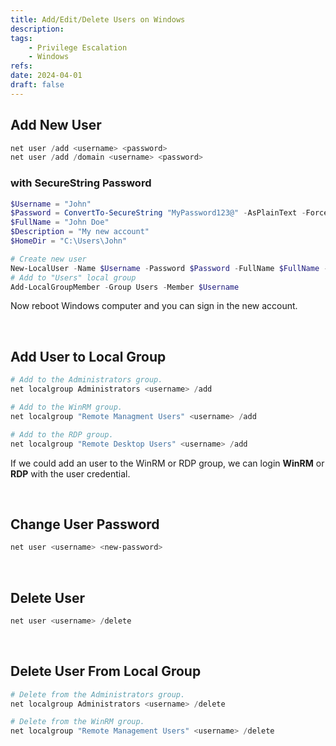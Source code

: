 ```yaml
---
title: Add/Edit/Delete Users on Windows
description: 
tags:
    - Privilege Escalation
    - Windows
refs:
date: 2024-04-01
draft: false
---
```


## Add New User

```powershell
net user /add <username> <password>
net user /add /domain <username> <password>
```

### with SecureString Password

```powershell
$Username = "John"
$Password = ConvertTo-SecureString "MyPassword123@" -AsPlainText -Force
$FullName = "John Doe"
$Description = "My new account"
$HomeDir = "C:\Users\John"

# Create new user
New-LocalUser -Name $Username -Password $Password -FullName $FullName -Description $Description -PasswordNeverExpires
# Add to "Users" local group
Add-LocalGroupMember -Group Users -Member $Username
```

Now reboot Windows computer and you can sign in the new account.

<br />

## Add User to Local Group

```powershell
# Add to the Administrators group.
net localgroup Administrators <username> /add

# Add to the WinRM group.
net localgroup "Remote Managment Users" <username> /add

# Add to the RDP group.
net localgroup "Remote Desktop Users" <username> /add
```

If we could add an user to the WinRM or RDP group, we can login **WinRM** or **RDP** with the user credential.

<br />

## Change User Password

```powershell
net user <username> <new-password>
```

<br />

## Delete User

```powershell
net user <username> /delete
```

<br />

## Delete User From Local Group

```powershell
# Delete from the Administrators group.
net localgroup Administrators <username> /delete

# Delete from the WinRM group.
net localgroup "Remote Management Users" <username> /delete
```
